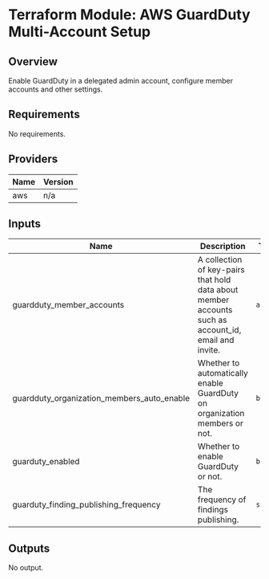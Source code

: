 # Terraform Module: AWS GuardDuty Multi-Account Setup

## Overview

Enable GuardDuty in a delegated admin account, configure member accounts and other settings.

<!-- BEGINNING OF PRE-COMMIT-TERRAFORM DOCS HOOK -->
## Requirements

No requirements.

## Providers

| Name | Version |
|------|---------|
| aws | n/a |

## Inputs

| Name | Description | Type | Default | Required |
|------|-------------|------|---------|:--------:|
| guardduty\_member\_accounts | A collection of key-pairs that hold data about member accounts such as account\_id, email and invite. | `any` | `[]` | no |
| guardduty\_organization\_members\_auto\_enable | Whether to automatically enable GuardDuty on organization members or not. | `bool` | `true` | no |
| guarduty\_enabled | Whether to enable GuardDuty or not. | `bool` | `true` | no |
| guarduty\_finding\_publishing\_frequency | The frequency of findings publishing. | `string` | `"SIX_HOURS"` | no |

## Outputs

No output.

<!-- END OF PRE-COMMIT-TERRAFORM DOCS HOOK -->
